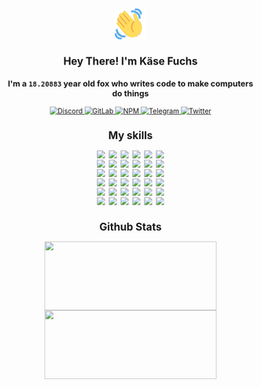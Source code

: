 <div><p align=center><img src=./resources/images/wave.gif width=64px height=64px></p><h2 align=center>Hey There! I'm Käse Fuchs</h2><h3 align=center>I'm a <code>18.20883</code> year old fox who writes code to make computers do things</h3><p align=center><a href=https://discord.com/users/507526681125322772><img alt=Discord src="https://img.shields.io/badge/Discord-5865F2?logo=discord&logoColor=white&style=flat-square#d5fb299c52073b3800566eb9941da225"> </a><a href=https://gitlab.com/kasefuchs><img alt=GitLab src="https://img.shields.io/badge/GitLab-330F63?logo=gitlab&logoColor=white&style=flat-square#d5fb299c52073b3800566eb9941da225"> </a><a href=https://npmjs.com/~kasefuchs><img alt=NPM src="https://img.shields.io/badge/NPM-CB3837?logo=npm&logoColor=white&style=flat-square#d5fb299c52073b3800566eb9941da225"> </a><a href=https://t.me/kasefuchs><img alt=Telegram src="https://img.shields.io/badge/Telegram-2CA5E0?logo=telegram&logoColor=white&style=flat-square#d5fb299c52073b3800566eb9941da225"> </a><a href=https://twitter.com/kasefuchs><img alt=Twitter src="https://img.shields.io/badge/Twitter-1DA1F2?logo=twitter&logoColor=white&style=flat-square#d5fb299c52073b3800566eb9941da225"></a></p><h2 align=center>My skills</h2><p align=center><a href=https://aws.amazon.com/ ><picture><source srcset="https://skillicons.dev/icons?i=aws&theme=dark#d5fb299c52073b3800566eb9941da225" media="(prefers-color-scheme: dark)"><source srcset="https://skillicons.dev/icons?i=aws&theme=light#d5fb299c52073b3800566eb9941da225" media="(prefers-color-scheme: light), (prefers-color-scheme: no-preference)"><img src="https://skillicons.dev/icons?i=aws&theme=light#d5fb299c52073b3800566eb9941da225"></picture></a>&nbsp;&nbsp;<a href=https://en.wikipedia.org/wiki/Bash_(Unix_shell)><picture><source srcset="https://skillicons.dev/icons?i=bash&theme=dark#d5fb299c52073b3800566eb9941da225" media="(prefers-color-scheme: dark)"><source srcset="https://skillicons.dev/icons?i=bash&theme=light#d5fb299c52073b3800566eb9941da225" media="(prefers-color-scheme: light), (prefers-color-scheme: no-preference)"><img src="https://skillicons.dev/icons?i=bash&theme=light#d5fb299c52073b3800566eb9941da225"></picture></a>&nbsp;&nbsp;<a href=https://discord.com/developers/docs><picture><source srcset="https://skillicons.dev/icons?i=bots&theme=dark#d5fb299c52073b3800566eb9941da225" media="(prefers-color-scheme: dark)"><source srcset="https://skillicons.dev/icons?i=bots&theme=light#d5fb299c52073b3800566eb9941da225" media="(prefers-color-scheme: light), (prefers-color-scheme: no-preference)"><img src="https://skillicons.dev/icons?i=bots&theme=light#d5fb299c52073b3800566eb9941da225"></picture></a>&nbsp;&nbsp;<a href=https://www.cloudflare.com/ ><picture><source srcset="https://skillicons.dev/icons?i=cloudflare&theme=dark#d5fb299c52073b3800566eb9941da225" media="(prefers-color-scheme: dark)"><source srcset="https://skillicons.dev/icons?i=cloudflare&theme=light#d5fb299c52073b3800566eb9941da225" media="(prefers-color-scheme: light), (prefers-color-scheme: no-preference)"><img src="https://skillicons.dev/icons?i=cloudflare&theme=light#d5fb299c52073b3800566eb9941da225"></picture></a>&nbsp;&nbsp;<a href=https://en.wikipedia.org/wiki/CSS><picture><source srcset="https://skillicons.dev/icons?i=css&theme=dark#d5fb299c52073b3800566eb9941da225" media="(prefers-color-scheme: dark)"><source srcset="https://skillicons.dev/icons?i=css&theme=light#d5fb299c52073b3800566eb9941da225" media="(prefers-color-scheme: light), (prefers-color-scheme: no-preference)"><img src="https://skillicons.dev/icons?i=css&theme=light#d5fb299c52073b3800566eb9941da225"></picture></a>&nbsp;&nbsp;<a href=https://www.docker.com/ ><picture><source srcset="https://skillicons.dev/icons?i=docker&theme=dark#d5fb299c52073b3800566eb9941da225" media="(prefers-color-scheme: dark)"><source srcset="https://skillicons.dev/icons?i=docker&theme=light#d5fb299c52073b3800566eb9941da225" media="(prefers-color-scheme: light), (prefers-color-scheme: no-preference)"><img src="https://skillicons.dev/icons?i=docker&theme=light#d5fb299c52073b3800566eb9941da225"></picture></a><br><a href=https://www.electronjs.org/ ><picture><source srcset="https://skillicons.dev/icons?i=electron&theme=dark#d5fb299c52073b3800566eb9941da225" media="(prefers-color-scheme: dark)"><source srcset="https://skillicons.dev/icons?i=electron&theme=light#d5fb299c52073b3800566eb9941da225" media="(prefers-color-scheme: light), (prefers-color-scheme: no-preference)"><img src="https://skillicons.dev/icons?i=electron&theme=light#d5fb299c52073b3800566eb9941da225"></picture></a>&nbsp;&nbsp;<a href=https://expressjs.com/ ><picture><source srcset="https://skillicons.dev/icons?i=express&theme=dark#d5fb299c52073b3800566eb9941da225" media="(prefers-color-scheme: dark)"><source srcset="https://skillicons.dev/icons?i=express&theme=light#d5fb299c52073b3800566eb9941da225" media="(prefers-color-scheme: light), (prefers-color-scheme: no-preference)"><img src="https://skillicons.dev/icons?i=express&theme=light#d5fb299c52073b3800566eb9941da225"></picture></a>&nbsp;&nbsp;<a href=https://www.figma.com/ ><picture><source srcset="https://skillicons.dev/icons?i=figma&theme=dark#d5fb299c52073b3800566eb9941da225" media="(prefers-color-scheme: dark)"><source srcset="https://skillicons.dev/icons?i=figma&theme=light#d5fb299c52073b3800566eb9941da225" media="(prefers-color-scheme: light), (prefers-color-scheme: no-preference)"><img src="https://skillicons.dev/icons?i=figma&theme=light#d5fb299c52073b3800566eb9941da225"></picture></a>&nbsp;&nbsp;<a href=https://firebase.google.com/ ><picture><source srcset="https://skillicons.dev/icons?i=firebase&theme=dark#d5fb299c52073b3800566eb9941da225" media="(prefers-color-scheme: dark)"><source srcset="https://skillicons.dev/icons?i=firebase&theme=light#d5fb299c52073b3800566eb9941da225" media="(prefers-color-scheme: light), (prefers-color-scheme: no-preference)"><img src="https://skillicons.dev/icons?i=firebase&theme=light#d5fb299c52073b3800566eb9941da225"></picture></a>&nbsp;&nbsp;<a href=https://flask.palletsprojects.com/ ><picture><source srcset="https://skillicons.dev/icons?i=flask&theme=dark#d5fb299c52073b3800566eb9941da225" media="(prefers-color-scheme: dark)"><source srcset="https://skillicons.dev/icons?i=flask&theme=light#d5fb299c52073b3800566eb9941da225" media="(prefers-color-scheme: light), (prefers-color-scheme: no-preference)"><img src="https://skillicons.dev/icons?i=flask&theme=light#d5fb299c52073b3800566eb9941da225"></picture></a>&nbsp;&nbsp;<a href=https://cloud.google.com/ ><picture><source srcset="https://skillicons.dev/icons?i=gcp&theme=dark#d5fb299c52073b3800566eb9941da225" media="(prefers-color-scheme: dark)"><source srcset="https://skillicons.dev/icons?i=gcp&theme=light#d5fb299c52073b3800566eb9941da225" media="(prefers-color-scheme: light), (prefers-color-scheme: no-preference)"><img src="https://skillicons.dev/icons?i=gcp&theme=light#d5fb299c52073b3800566eb9941da225"></picture></a><br><a href=https://git-scm.com/ ><picture><source srcset="https://skillicons.dev/icons?i=git&theme=dark#d5fb299c52073b3800566eb9941da225" media="(prefers-color-scheme: dark)"><source srcset="https://skillicons.dev/icons?i=git&theme=light#d5fb299c52073b3800566eb9941da225" media="(prefers-color-scheme: light), (prefers-color-scheme: no-preference)"><img src="https://skillicons.dev/icons?i=git&theme=light#d5fb299c52073b3800566eb9941da225"></picture></a>&nbsp;&nbsp;<a href=https://github.com/ ><picture><source srcset="https://skillicons.dev/icons?i=github&theme=dark#d5fb299c52073b3800566eb9941da225" media="(prefers-color-scheme: dark)"><source srcset="https://skillicons.dev/icons?i=github&theme=light#d5fb299c52073b3800566eb9941da225" media="(prefers-color-scheme: light), (prefers-color-scheme: no-preference)"><img src="https://skillicons.dev/icons?i=github&theme=light#d5fb299c52073b3800566eb9941da225"></picture></a>&nbsp;&nbsp;<a href=https://gitlab.com/ ><picture><source srcset="https://skillicons.dev/icons?i=gitlab&theme=dark#d5fb299c52073b3800566eb9941da225" media="(prefers-color-scheme: dark)"><source srcset="https://skillicons.dev/icons?i=gitlab&theme=light#d5fb299c52073b3800566eb9941da225" media="(prefers-color-scheme: light), (prefers-color-scheme: no-preference)"><img src="https://skillicons.dev/icons?i=gitlab&theme=light#d5fb299c52073b3800566eb9941da225"></picture></a>&nbsp;&nbsp;<a href=https://www.heroku.com/ ><picture><source srcset="https://skillicons.dev/icons?i=heroku&theme=dark#d5fb299c52073b3800566eb9941da225" media="(prefers-color-scheme: dark)"><source srcset="https://skillicons.dev/icons?i=heroku&theme=light#d5fb299c52073b3800566eb9941da225" media="(prefers-color-scheme: light), (prefers-color-scheme: no-preference)"><img src="https://skillicons.dev/icons?i=heroku&theme=light#d5fb299c52073b3800566eb9941da225"></picture></a>&nbsp;&nbsp;<a href=https://en.wikipedia.org/wiki/HTML><picture><source srcset="https://skillicons.dev/icons?i=html&theme=dark#d5fb299c52073b3800566eb9941da225" media="(prefers-color-scheme: dark)"><source srcset="https://skillicons.dev/icons?i=html&theme=light#d5fb299c52073b3800566eb9941da225" media="(prefers-color-scheme: light), (prefers-color-scheme: no-preference)"><img src="https://skillicons.dev/icons?i=html&theme=light#d5fb299c52073b3800566eb9941da225"></picture></a>&nbsp;&nbsp;<a href=https://en.wikipedia.org/wiki/JavaScript><picture><source srcset="https://skillicons.dev/icons?i=js&theme=dark#d5fb299c52073b3800566eb9941da225" media="(prefers-color-scheme: dark)"><source srcset="https://skillicons.dev/icons?i=js&theme=light#d5fb299c52073b3800566eb9941da225" media="(prefers-color-scheme: light), (prefers-color-scheme: no-preference)"><img src="https://skillicons.dev/icons?i=js&theme=light#d5fb299c52073b3800566eb9941da225"></picture></a><br><a href=https://en.wikipedia.org/wiki/Linux><picture><source srcset="https://skillicons.dev/icons?i=linux&theme=dark#d5fb299c52073b3800566eb9941da225" media="(prefers-color-scheme: dark)"><source srcset="https://skillicons.dev/icons?i=linux&theme=light#d5fb299c52073b3800566eb9941da225" media="(prefers-color-scheme: light), (prefers-color-scheme: no-preference)"><img src="https://skillicons.dev/icons?i=linux&theme=light#d5fb299c52073b3800566eb9941da225"></picture></a>&nbsp;&nbsp;<a href=https://mui.com/ ><picture><source srcset="https://skillicons.dev/icons?i=materialui&theme=dark#d5fb299c52073b3800566eb9941da225" media="(prefers-color-scheme: dark)"><source srcset="https://skillicons.dev/icons?i=materialui&theme=light#d5fb299c52073b3800566eb9941da225" media="(prefers-color-scheme: light), (prefers-color-scheme: no-preference)"><img src="https://skillicons.dev/icons?i=materialui&theme=light#d5fb299c52073b3800566eb9941da225"></picture></a>&nbsp;&nbsp;<a href=https://en.wikipedia.org/wiki/Markdown><picture><source srcset="https://skillicons.dev/icons?i=md&theme=dark#d5fb299c52073b3800566eb9941da225" media="(prefers-color-scheme: dark)"><source srcset="https://skillicons.dev/icons?i=md&theme=light#d5fb299c52073b3800566eb9941da225" media="(prefers-color-scheme: light), (prefers-color-scheme: no-preference)"><img src="https://skillicons.dev/icons?i=md&theme=light#d5fb299c52073b3800566eb9941da225"></picture></a>&nbsp;&nbsp;<a href=https://www.mongodb.com/ ><picture><source srcset="https://skillicons.dev/icons?i=mongodb&theme=dark#d5fb299c52073b3800566eb9941da225" media="(prefers-color-scheme: dark)"><source srcset="https://skillicons.dev/icons?i=mongodb&theme=light#d5fb299c52073b3800566eb9941da225" media="(prefers-color-scheme: light), (prefers-color-scheme: no-preference)"><img src="https://skillicons.dev/icons?i=mongodb&theme=light#d5fb299c52073b3800566eb9941da225"></picture></a>&nbsp;&nbsp;<a href=https://www.mysql.com/ ><picture><source srcset="https://skillicons.dev/icons?i=mysql&theme=dark#d5fb299c52073b3800566eb9941da225" media="(prefers-color-scheme: dark)"><source srcset="https://skillicons.dev/icons?i=mysql&theme=light#d5fb299c52073b3800566eb9941da225" media="(prefers-color-scheme: light), (prefers-color-scheme: no-preference)"><img src="https://skillicons.dev/icons?i=mysql&theme=light#d5fb299c52073b3800566eb9941da225"></picture></a>&nbsp;&nbsp;<a href=https://nextjs.org/ ><picture><source srcset="https://skillicons.dev/icons?i=nextjs&theme=dark#d5fb299c52073b3800566eb9941da225" media="(prefers-color-scheme: dark)"><source srcset="https://skillicons.dev/icons?i=nextjs&theme=light#d5fb299c52073b3800566eb9941da225" media="(prefers-color-scheme: light), (prefers-color-scheme: no-preference)"><img src="https://skillicons.dev/icons?i=nextjs&theme=light#d5fb299c52073b3800566eb9941da225"></picture></a><br><a href=https://nodejs.org/en/ ><picture><source srcset="https://skillicons.dev/icons?i=nodejs&theme=dark#d5fb299c52073b3800566eb9941da225" media="(prefers-color-scheme: dark)"><source srcset="https://skillicons.dev/icons?i=nodejs&theme=light#d5fb299c52073b3800566eb9941da225" media="(prefers-color-scheme: light), (prefers-color-scheme: no-preference)"><img src="https://skillicons.dev/icons?i=nodejs&theme=light#d5fb299c52073b3800566eb9941da225"></picture></a>&nbsp;&nbsp;<a href=https://www.postgresql.org/ ><picture><source srcset="https://skillicons.dev/icons?i=postgres&theme=dark#d5fb299c52073b3800566eb9941da225" media="(prefers-color-scheme: dark)"><source srcset="https://skillicons.dev/icons?i=postgres&theme=light#d5fb299c52073b3800566eb9941da225" media="(prefers-color-scheme: light), (prefers-color-scheme: no-preference)"><img src="https://skillicons.dev/icons?i=postgres&theme=light#d5fb299c52073b3800566eb9941da225"></picture></a>&nbsp;&nbsp;<a href=https://learn.microsoft.com/en-us/powershell/ ><picture><source srcset="https://skillicons.dev/icons?i=powershell&theme=dark#d5fb299c52073b3800566eb9941da225" media="(prefers-color-scheme: dark)"><source srcset="https://skillicons.dev/icons?i=powershell&theme=light#d5fb299c52073b3800566eb9941da225" media="(prefers-color-scheme: light), (prefers-color-scheme: no-preference)"><img src="https://skillicons.dev/icons?i=powershell&theme=light#d5fb299c52073b3800566eb9941da225"></picture></a>&nbsp;&nbsp;<a href=https://www.python.org/ ><picture><source srcset="https://skillicons.dev/icons?i=py&theme=dark#d5fb299c52073b3800566eb9941da225" media="(prefers-color-scheme: dark)"><source srcset="https://skillicons.dev/icons?i=py&theme=light#d5fb299c52073b3800566eb9941da225" media="(prefers-color-scheme: light), (prefers-color-scheme: no-preference)"><img src="https://skillicons.dev/icons?i=py&theme=light#d5fb299c52073b3800566eb9941da225"></picture></a>&nbsp;&nbsp;<a href=https://www.raspberrypi.org/ ><picture><source srcset="https://skillicons.dev/icons?i=raspberrypi&theme=dark#d5fb299c52073b3800566eb9941da225" media="(prefers-color-scheme: dark)"><source srcset="https://skillicons.dev/icons?i=raspberrypi&theme=light#d5fb299c52073b3800566eb9941da225" media="(prefers-color-scheme: light), (prefers-color-scheme: no-preference)"><img src="https://skillicons.dev/icons?i=raspberrypi&theme=light#d5fb299c52073b3800566eb9941da225"></picture></a>&nbsp;&nbsp;<a href=https://reactjs.org/ ><picture><source srcset="https://skillicons.dev/icons?i=react&theme=dark#d5fb299c52073b3800566eb9941da225" media="(prefers-color-scheme: dark)"><source srcset="https://skillicons.dev/icons?i=react&theme=light#d5fb299c52073b3800566eb9941da225" media="(prefers-color-scheme: light), (prefers-color-scheme: no-preference)"><img src="https://skillicons.dev/icons?i=react&theme=light#d5fb299c52073b3800566eb9941da225"></picture></a><br><a href=https://redux.js.org/ ><picture><source srcset="https://skillicons.dev/icons?i=redux&theme=dark#d5fb299c52073b3800566eb9941da225" media="(prefers-color-scheme: dark)"><source srcset="https://skillicons.dev/icons?i=redux&theme=light#d5fb299c52073b3800566eb9941da225" media="(prefers-color-scheme: light), (prefers-color-scheme: no-preference)"><img src="https://skillicons.dev/icons?i=redux&theme=light#d5fb299c52073b3800566eb9941da225"></picture></a>&nbsp;&nbsp;<a href=https://en.wikipedia.org/wiki/Regular_expression><picture><source srcset="https://skillicons.dev/icons?i=regex&theme=dark#d5fb299c52073b3800566eb9941da225" media="(prefers-color-scheme: dark)"><source srcset="https://skillicons.dev/icons?i=regex&theme=light#d5fb299c52073b3800566eb9941da225" media="(prefers-color-scheme: light), (prefers-color-scheme: no-preference)"><img src="https://skillicons.dev/icons?i=regex&theme=light#d5fb299c52073b3800566eb9941da225"></picture></a>&nbsp;&nbsp;<a href=https://en.wikipedia.org/wiki/Sass_(stylesheet_language)><picture><source srcset="https://skillicons.dev/icons?i=sass&theme=dark#d5fb299c52073b3800566eb9941da225" media="(prefers-color-scheme: dark)"><source srcset="https://skillicons.dev/icons?i=sass&theme=light#d5fb299c52073b3800566eb9941da225" media="(prefers-color-scheme: light), (prefers-color-scheme: no-preference)"><img src="https://skillicons.dev/icons?i=sass&theme=light#d5fb299c52073b3800566eb9941da225"></picture></a>&nbsp;&nbsp;<a href=https://www.typescriptlang.org/ ><picture><source srcset="https://skillicons.dev/icons?i=ts&theme=dark#d5fb299c52073b3800566eb9941da225" media="(prefers-color-scheme: dark)"><source srcset="https://skillicons.dev/icons?i=ts&theme=light#d5fb299c52073b3800566eb9941da225" media="(prefers-color-scheme: light), (prefers-color-scheme: no-preference)"><img src="https://skillicons.dev/icons?i=ts&theme=light#d5fb299c52073b3800566eb9941da225"></picture></a>&nbsp;&nbsp;<a href=https://unity.com/ ><picture><source srcset="https://skillicons.dev/icons?i=unity&theme=dark#d5fb299c52073b3800566eb9941da225" media="(prefers-color-scheme: dark)"><source srcset="https://skillicons.dev/icons?i=unity&theme=light#d5fb299c52073b3800566eb9941da225" media="(prefers-color-scheme: light), (prefers-color-scheme: no-preference)"><img src="https://skillicons.dev/icons?i=unity&theme=light#d5fb299c52073b3800566eb9941da225"></picture></a>&nbsp;&nbsp;<a href=https://workers.cloudflare.com/ ><picture><source srcset="https://skillicons.dev/icons?i=workers&theme=dark#d5fb299c52073b3800566eb9941da225" media="(prefers-color-scheme: dark)"><source srcset="https://skillicons.dev/icons?i=workers&theme=light#d5fb299c52073b3800566eb9941da225" media="(prefers-color-scheme: light), (prefers-color-scheme: no-preference)"><img src="https://skillicons.dev/icons?i=workers&theme=light#d5fb299c52073b3800566eb9941da225"></picture></a><br></p><h2 align=center>Github Stats</h2><p align=center><picture><source srcset="https://github-readme-stats-kasefuchs.vercel.app/api/?count_private=true&hide_border=true&hide_rank=true&line_height=20&hide_title=true&username=Kasefuchs&theme=dark#d5fb299c52073b3800566eb9941da225" media="(prefers-color-scheme: dark)"><source srcset="https://github-readme-stats-kasefuchs.vercel.app/api/?count_private=true&hide_border=true&hide_rank=true&line_height=20&hide_title=true&username=Kasefuchs&theme=light#d5fb299c52073b3800566eb9941da225" media="(prefers-color-scheme: light), (prefers-color-scheme: no-preference)"><img align=middle width=350 height=140 src="https://github-readme-stats-kasefuchs.vercel.app/api/?count_private=true&hide_border=true&hide_rank=true&line_height=20&hide_title=true&username=Kasefuchs&theme=light#d5fb299c52073b3800566eb9941da225"></picture><picture><source srcset="https://github-readme-stats-kasefuchs.vercel.app/api/top-langs/?count_private=true&hide_border=true&layout=compact&username=Kasefuchs&theme=dark#d5fb299c52073b3800566eb9941da225" media="(prefers-color-scheme: dark)"><source srcset="https://github-readme-stats-kasefuchs.vercel.app/api/top-langs/?count_private=true&hide_border=true&layout=compact&username=Kasefuchs&theme=light#d5fb299c52073b3800566eb9941da225" media="(prefers-color-scheme: light), (prefers-color-scheme: no-preference)"><img align=middle width=350 height=140 src="https://github-readme-stats-kasefuchs.vercel.app/api/top-langs/?count_private=true&hide_border=true&layout=compact&username=Kasefuchs&theme=light#d5fb299c52073b3800566eb9941da225"></picture></p><img src="https://hit.yhype.me/github/profile?user_id=64592097#d5fb299c52073b3800566eb9941da225" alt=""></div>